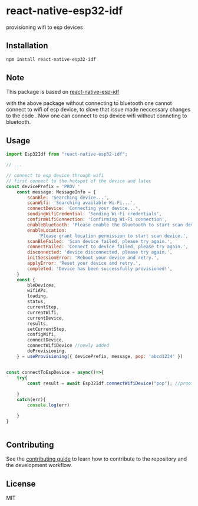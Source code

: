 # react-native-esp32-idf

provisioning wifi to esp devices

## Installation

```sh
npm install react-native-esp32-idf
```

## Note
This package is based on [react-native-esp-idf](https://www.npmjs.com/package/react-native-esp-idf)
 
with the above package without connecting to bluetooth one cannot connect to wifi of esp device, to slove that issue made neccessary changes to the code .
Now one can connect to esp device wifi without conncting to bluetooth.


## Usage

```js
import Esp32Idf from "react-native-esp32-idf";

// ...

// connect to esp device through wifi
// first connect to the hotspot of the device and later 
const devicePrefix = 'PROV_'
	const message: MessageInfo = {
		scanBle: 'Searching device...',
		scanWifi: 'Searching available Wi-Fi...',
		connectDevice: 'Connecting your device...',
		sendingWifiCredential: 'Sending Wi-Fi credentials',
		confirmWifiConnection: 'Confirming Wi-Fi connection',
		enableBluetooth: 'Please enable the Bluetooth to start scan device.',
		enableLocation:
			'Please grant location permission to start scan device.',
		scanBleFailed: 'Scan device failed, please try again.',
		connectFailed: 'Connect to device failed, please try again.',
		disconnected: 'device disconnected, please try again.',
		initSessionError: 'Reboot your device and retry.',
		applyError: 'Reset your device and retry.',
		completed: 'Device has been successfully provisioned!',
	}
	const {
		bleDevices,
		wifiAPs,
		loading,
		status,
		currentStep,
		currentWifi,
		currentDevice,
		results,
		setCurrentStep,
		configWifi,
		connectDevice,
		connectWifiDevice //newly added 
		doProvisioning,
	} = useProvisioning({ devicePrefix, message, pop: 'abcd1234' })


const connectToEspDevice = async()=>{
    try{
        const result = await Esp32Idf.connectWifiDevice("pop"); //proof of possession
        
    }
    catch(err){
        console.log(err)

    }
}



```

## Contributing

See the [contributing guide](CONTRIBUTING.md) to learn how to contribute to the repository and the development workflow.

## License

MIT

